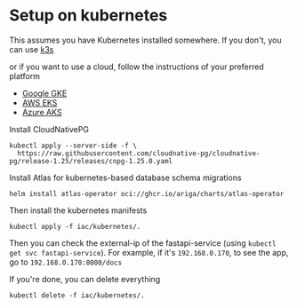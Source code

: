 # Setup on kubernetes
This assumes you have Kubernetes installed somewhere. If you don't, you can use [k3s](https://docs.k3s.io/quick-start)

or if you want to use a cloud, follow the instructions of your preferred platform
- [Google GKE](https://developer.hashicorp.com/terraform/tutorials/kubernetes/gke)
- [AWS EKS](https://developer.hashicorp.com/terraform/tutorials/kubernetes/eks)
- [Azure AKS](https://developer.hashicorp.com/terraform/tutorials/kubernetes/aks)


Install CloudNativePG
```
kubectl apply --server-side -f \
  https://raw.githubusercontent.com/cloudnative-pg/cloudnative-pg/release-1.25/releases/cnpg-1.25.0.yaml
```

Install Atlas for kubernetes-based database schema migrations
```
helm install atlas-operator oci://ghcr.io/ariga/charts/atlas-operator
```

Then install the kubernetes manifests
```
kubectl apply -f iac/kubernetes/.
```


Then you can check the external-ip of the fastapi-service (using `kubectl get svc fastapi-service`). For example, if it's `192.168.0.170`, to see the app, go to `192.168.0.170:8000/docs`

If you're done, you can delete everything
```
kubectl delete -f iac/kubernetes/.
```